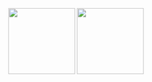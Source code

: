 <div>
  <img height="134px" src="https://github-readme-stats.vercel.app/api?username=felpsg&theme=nord&show_icons=true&hide_title=true&hide_border=true&hide_rank=true&include_all_commits=true&count_private=true&line_height=21">
  <img height="134px" src="https://github-readme-stats.vercel.app/api/top-langs/?username=felpsg&theme=nord&&hide_title=true&hide_border=true&layout=compact&langs_count=8">
</div>
